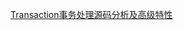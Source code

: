 [Transaction事务处理源码分析及高级特性](/springyuan-ma-jie-du-pian/transactionshi-wu-chu-li-yuan-ma-fen-xi-ji-gao-ji-te-xing.md)

